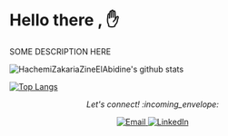 # Hello there , :hand:

SOME DESCRIPTION HERE

 <img align="center" src="https://github-readme-stats.vercel.app/api?username=HachemiZakariaZineElAbidine&show_icons=true&theme=dracula&line_height=27" alt="HachemiZakariaZineElAbidine's github stats"/>
 
 [![Top Langs](https://github-readme-stats.vercel.app/api/top-langs/?username=HachemiZakariaZineElAbidine)](https://github.com/anuraghazra/github-readme-stats)


<p align="center"> 
  <i> Let's connect! :incoming_envelope: </i>
</p>

<p align="center">

  <a href="mailto:hachemizakariazineelabidine@gmail.com" target="_blank">
	<img src="https://img.shields.io/badge/-Gmail-c14438?style=flat-square&logo=Gmail&logoColor=white" alt="Email">
  </a>

  <a href="https://www.linkedin.com/in/zakaria-hachemi-9548321a9/" target="_blank">
  	<img src="https://img.shields.io/badge/LinkedIn-%230077B5.svg?&style=flat-square&logo=linkedin&logoColor=white" alt="LinkedIn">
  </a>

</p>
